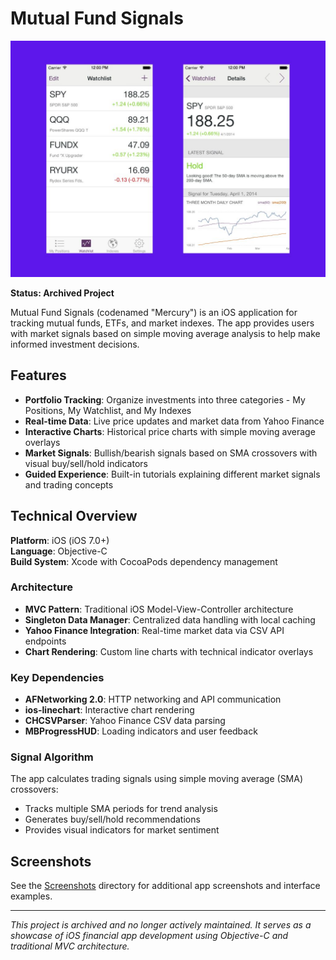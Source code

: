 # Mutual Fund Signals

![Mutual Fund Signals Cover](cover.jpg)

**Status: Archived Project**

Mutual Fund Signals (codenamed "Mercury") is an iOS application for tracking mutual funds, ETFs, and market indexes. The app provides users with market signals based on simple moving average analysis to help make informed investment decisions.

## Features

- **Portfolio Tracking**: Organize investments into three categories - My Positions, My Watchlist, and My Indexes
- **Real-time Data**: Live price updates and market data from Yahoo Finance
- **Interactive Charts**: Historical price charts with simple moving average overlays
- **Market Signals**: Bullish/bearish signals based on SMA crossovers with visual buy/sell/hold indicators
- **Guided Experience**: Built-in tutorials explaining different market signals and trading concepts

## Technical Overview

**Platform**: iOS (iOS 7.0+)  
**Language**: Objective-C  
**Build System**: Xcode with CocoaPods dependency management  

### Architecture
- **MVC Pattern**: Traditional iOS Model-View-Controller architecture
- **Singleton Data Manager**: Centralized data handling with local caching
- **Yahoo Finance Integration**: Real-time market data via CSV API endpoints
- **Chart Rendering**: Custom line charts with technical indicator overlays

### Key Dependencies
- **AFNetworking 2.0**: HTTP networking and API communication
- **ios-linechart**: Interactive chart rendering
- **CHCSVParser**: Yahoo Finance CSV data parsing
- **MBProgressHUD**: Loading indicators and user feedback

### Signal Algorithm
The app calculates trading signals using simple moving average (SMA) crossovers:
- Tracks multiple SMA periods for trend analysis
- Generates buy/sell/hold recommendations
- Provides visual indicators for market sentiment

## Screenshots

See the [Screenshots](./Screenshots) directory for additional app screenshots and interface examples.

---

*This project is archived and no longer actively maintained. It serves as a showcase of iOS financial app development using Objective-C and traditional MVC architecture.*
